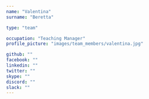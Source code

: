 ```yaml
---
name: "Valentina"
surname: "Beretta"

type: "team"

occupation: "Teaching Manager"
profile_picture: "images/team_members/valentina.jpg"

github: ""
facebook: ""
linkedin: ""
twitter: ""
skype: ""
discord: ""
slack: ""
---
```

